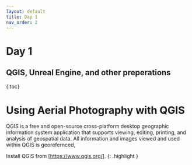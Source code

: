 ```yaml
---
layout: default
title: Day 1
nav_order: 2
---
```


# Day 1

## QGIS, Unreal Engine, and other preperations

{:toc}

# Using Aerial Photography with QGIS

QGIS is a free and open-source cross-platform desktop geographic information system application that supports viewing, editing, printing, and analysis of geospatial data. All information and images viewed and used within QGIS is georefernced,

Install QGIS from [https://www.qgis.org/].
{: .highlight }

[https://www.qgis.org/]: https://www.qgis.org/
